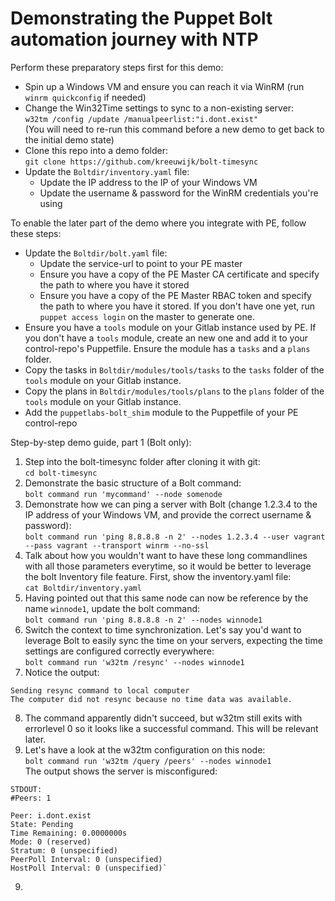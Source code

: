 # Demonstrating the Puppet Bolt automation journey with NTP

Perform these preparatory steps first for this demo:
* Spin up a Windows VM and ensure you can reach it via WinRM (run `winrm quickconfig` if needed)
* Change the Win32Time settings to sync to a non-existing server:<br/>
  `w32tm /config /update /manualpeerlist:"i.dont.exist"`<br/>
  (You will need to re-run this command before a new demo to get back to the initial demo state)
* Clone this repo into a demo folder:<br/>
  `git clone https://github.com/kreeuwijk/bolt-timesync`
* Update the `Boltdir/inventory.yaml` file:
    * Update the IP address to the IP of your Windows VM
    * Update the username & password for the WinRM credentials you're using

To enable the later part of the demo where you integrate with PE, follow these steps: 
* Update the `Boltdir/bolt.yaml` file:
    * Update the service-url to point to your PE master
    * Ensure you have a copy of the PE Master CA certificate and specify the path to where you have it stored
    * Ensure you have a copy of the PE Master RBAC token and specify the path to where you have it stored. If you don't have one yet, run `puppet access login` on the master to generate one.
* Ensure you have a `tools` module on your Gitlab instance used by PE. If you don't have a `tools` module, create an new one and add it to your control-repo's Puppetfile. Ensure the module has a `tasks` and a `plans` folder.
* Copy the tasks in `Boltdir/modules/tools/tasks` to the `tasks` folder of the `tools` module on your Gitlab instance.
* Copy the plans in `Boltdir/modules/tools/plans` to the `plans` folder of the `tools` module on your Gitlab instance.
* Add the `puppetlabs-bolt_shim` module to the Puppetfile of your PE control-repo

Step-by-step demo guide, part 1 (Bolt only):
  1) Step into the bolt-timesync folder after cloning it with git:<br/>
  `cd bolt-timesync`
  2) Demonstrate the basic structure of a Bolt command:<br/>
  `bolt command run 'mycommand' --node somenode`
  3) Demonstrate how we can ping a server with Bolt (change 1.2.3.4 to the IP address of your Windows VM, and provide the correct username & password):<br/>
  `bolt command run 'ping 8.8.8.8 -n 2' --nodes 1.2.3.4 --user vagrant --pass vagrant --transport winrm --no-ssl`
  4) Talk about how you wouldn't want to have these long commandlines with all those parameters everytime, so it would be better to leverage the bolt Inventory file feature. First, show the inventory.yaml file:<br/>
  `cat Boltdir/inventory.yaml`
  5) Having pointed out that this same node can now be reference by the name `winnode1`, update the bolt command:<br/>
  `bolt command run 'ping 8.8.8.8 -n 2' --nodes winnode1`
  6) Switch the context to time synchronization. Let's say you'd want to leverage Bolt to easily sync the time on your servers, expecting the time settings are configured correctly everywhere:<br/>
  `bolt command run 'w32tm /resync' --nodes winnode1`
  7) Notice the output:<br/>

    Sending resync command to local computer
    The computer did not resync because no time data was available.

  8) The command apparently didn't succeed, but w32tm still exits with errorlevel 0 so it looks like a successful command. This will be relevant later.
  9) Let's have a look at the w32tm configuration on this node:<br/>
  `bolt command run 'w32tm /query /peers' --nodes winnode1`<br/>
  The output shows the server is misconfigured:<br/>

    STDOUT:
    #Peers: 1
 
    Peer: i.dont.exist
    State: Pending
    Time Remaining: 0.0000000s
    Mode: 0 (reserved)
    Stratum: 0 (unspecified)
    PeerPoll Interval: 0 (unspecified)
    HostPoll Interval: 0 (unspecified)`

  9) 



